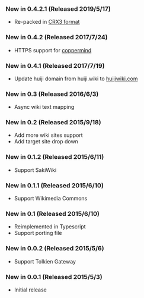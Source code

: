 ### New in 0.4.2.1 (Released 2019/5/17)
* Re-packed in [CRX3 format](http://chromium.2324630.n4.nabble.com/crx-CRX3-Announcement-td30991.html)

### New in 0.4.2 (Released 2017/7/24)
* HTTPS support for [coppermind](https://coppermind.net/)

### New in 0.4.1 (Released 2017/7/19)
* Update huiji domain from huiji.wiki to [huijiwiki.com](http://www.huijiwiki.com)

### New in 0.3 (Released 2016/6/3)
* Async wiki text mapping

### New in 0.2 (Released 2015/9/18)
* Add more wiki sites support
* Add target site drop down

### New in 0.1.2 (Released 2015/6/11)
* Support SakiWiki

### New in 0.1.1 (Released 2015/6/10)
* Support Wikimedia Commons

### New in 0.1 (Released 2015/6/10)
* Reimplemented in Typescript
* Support porting file

### New in 0.0.2 (Released 2015/5/6)
* Support Tolkien Gateway

### New in 0.0.1 (Released 2015/5/3)
* Initial release